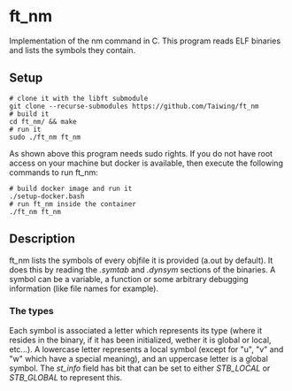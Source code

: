 # ft\_nm

Implementation of the nm command in C. This program reads ELF binaries and lists
the symbols they contain.

## Setup

```shell
# clone it with the libft submodule
git clone --recurse-submodules https://github.com/Taiwing/ft_nm
# build it
cd ft_nm/ && make
# run it
sudo ./ft_nm ft_nm
```

As shown above this program needs sudo rights. If you do not have root access
on your machine but docker is available, then execute the following commands to
run ft\_nm:

```shell
# build docker image and run it
./setup-docker.bash
# run ft_nm inside the container
./ft_nm ft_nm
```

## Description

ft\_nm lists the symbols of every objfile it is provided (a.out by default). It
does this by reading the *.symtab* and *.dynsym* sections of the binaries. A
symbol can be a variable, a function or some arbitrary debugging information
(like file names for example).

### The types

Each symbol is associated a letter which represents its type (where it resides
in the binary, if it has been initialized, wether it is global or local,
etc...). A lowercase letter represents a local symbol (except for "u", "v" and
"w" which have a special meaning), and an uppercase letter is a global symbol.
The *st_info* field has bit that can be set to either *STB_LOCAL* or
*STB_GLOBAL* to represent this.
